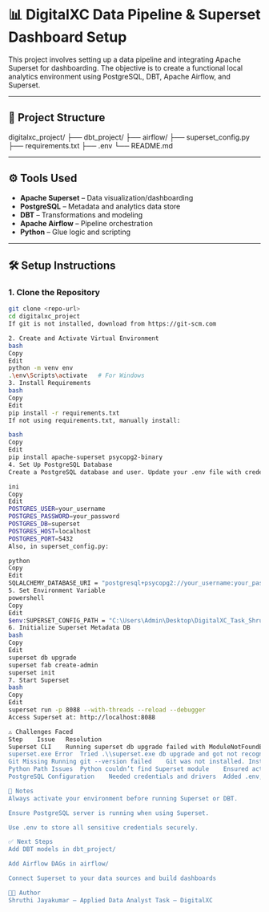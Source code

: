 # 📊 DigitalXC Data Pipeline & Superset Dashboard Setup

This project involves setting up a data pipeline and integrating Apache Superset for dashboarding. The objective is to create a functional local analytics environment using PostgreSQL, DBT, Apache Airflow, and Superset.

---

## 📁 Project Structure

digitalxc_project/
├── dbt_project/
├── airflow/
├── superset_config.py
├── requirements.txt
├── .env
└── README.md

---

## ⚙️ Tools Used

- **Apache Superset** – Data visualization/dashboarding
- **PostgreSQL** – Metadata and analytics data store
- **DBT** – Transformations and modeling
- **Apache Airflow** – Pipeline orchestration
- **Python** – Glue logic and scripting

---

## 🛠️ Setup Instructions

### 1. Clone the Repository

```bash
git clone <repo-url>
cd digitalxc_project
If git is not installed, download from https://git-scm.com

2. Create and Activate Virtual Environment
bash
Copy
Edit
python -m venv env
.\env\Scripts\activate   # For Windows
3. Install Requirements
bash
Copy
Edit
pip install -r requirements.txt
If not using requirements.txt, manually install:

bash
Copy
Edit
pip install apache-superset psycopg2-binary
4. Set Up PostgreSQL Database
Create a PostgreSQL database and user. Update your .env file with credentials:

ini
Copy
Edit
POSTGRES_USER=your_username
POSTGRES_PASSWORD=your_password
POSTGRES_DB=superset
POSTGRES_HOST=localhost
POSTGRES_PORT=5432
Also, in superset_config.py:

python
Copy
Edit
SQLALCHEMY_DATABASE_URI = "postgresql+psycopg2://your_username:your_password@localhost:5432/superset"
5. Set Environment Variable
powershell
Copy
Edit
$env:SUPERSET_CONFIG_PATH = "C:\Users\Admin\Desktop\DigitalXC_Task_Shruthi\digitalxc_project\superset_config.py"
6. Initialize Superset Metadata DB
bash
Copy
Edit
superset db upgrade
superset fab create-admin
superset init
7. Start Superset
bash
Copy
Edit
superset run -p 8088 --with-threads --reload --debugger
Access Superset at: http://localhost:8088

⚠️ Challenges Faced
Step	Issue	Resolution
Superset CLI	Running superset db upgrade failed with ModuleNotFoundError: No module named 'superset'	Superset wasn't installed in the active virtualenv. Fixed by activating env and reinstalling Superset.
superset.exe Error	Tried .\\superset.exe db upgrade and got not recognized as command	This is not a valid command. Instead used superset db upgrade.
Git Missing	Running git --version failed	Git was not installed. Installed from official site and restarted terminal.
Python Path Issues	Python couldn’t find Superset module	Ensured active virtual environment and Superset was installed inside it.
PostgreSQL Configuration	Needed credentials and drivers	Added .env, updated config, and installed psycopg2-binary.

📌 Notes
Always activate your environment before running Superset or DBT.

Ensure PostgreSQL server is running when using Superset.

Use .env to store all sensitive credentials securely.

✅ Next Steps
Add DBT models in dbt_project/

Add Airflow DAGs in airflow/

Connect Superset to your data sources and build dashboards

👩‍💻 Author
Shruthi Jayakumar – Applied Data Analyst Task – DigitalXC


